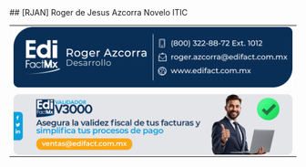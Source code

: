 <!DOCTYPE html>
<html lang="es">
<head>
<meta charset="UTF-8">
<meta name="viewport" content="width=device-width, initial-scale=1.0">
## [RJAN] Roger de Jesus Azcorra Novelo ITIC
</head>
<body>
  <table cellspacing="0" cellpadding="0" border="0">
    <tr>
      <td style="padding-bottom: 10px;">
        <a href="https://edifact.com.mx/" target="_blank"><img src="https://github.com/Mkt-EdifactMX/firmas-2024/raw/main/roger-azcorra.png" alt="roger-azcorra" width="550" style="display:block;"></a>
      </td>
    </tr>
    <tr>
      <td>
        <a href="https://edifact.com.mx/" target="_blank"><img src="https://raw.githubusercontent.com/Mkt-EdifactMX/firmas-2024/main/Banner.png" alt="Banner" width="550" style="display:block;"></a>
      </td>
    </tr>
  </table>
</body>
</html>

